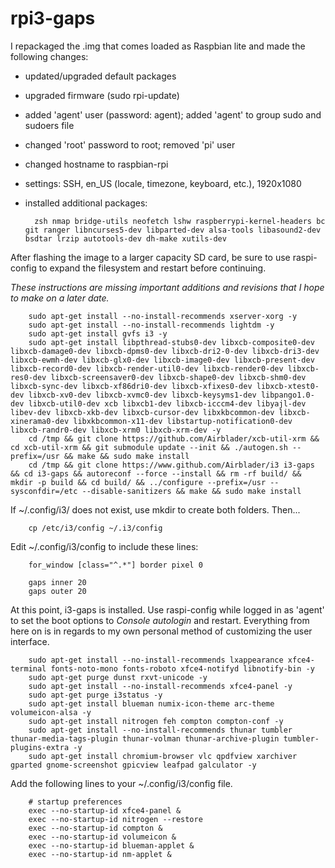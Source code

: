 # rpi3-gaps

I repackaged the .img that comes loaded as Raspbian lite and made the following changes:
- updated/upgraded default packages
- upgraded firmware (sudo rpi-update)
- added 'agent' user (password: agent); added 'agent' to group sudo and sudoers file
- changed 'root' password to root; removed 'pi' user
- changed hostname to raspbian-rpi
- settings: SSH, en_US (locale, timezone, keyboard, etc.), 1920x1080
- installed additional packages:

		zsh nmap bridge-utils neofetch lshw raspberrypi-kernel-headers bc git ranger libncurses5-dev libparted-dev alsa-tools libasound2-dev bsdtar lrzip autotools-dev dh-make xutils-dev

After flashing the image to a larger capacity SD card, be sure to use raspi-config to expand the filesystem and restart before continuing.

*These instructions are missing important additions and revisions that I hope to make on a later date.*

		sudo apt-get install --no-install-recommends xserver-xorg -y
		sudo apt-get install --no-install-recommends lightdm -y
		sudo apt-get install gvfs i3 -y
		sudo apt-get install libpthread-stubs0-dev libxcb-composite0-dev libxcb-damage0-dev libxcb-dpms0-dev libxcb-dri2-0-dev libxcb-dri3-dev libxcb-ewmh-dev libxcb-glx0-dev libxcb-image0-dev libxcb-present-dev libxcb-record0-dev libxcb-render-util0-dev libxcb-render0-dev libxcb-res0-dev libxcb-screensaver0-dev libxcb-shape0-dev libxcb-shm0-dev libxcb-sync-dev libxcb-xf86dri0-dev libxcb-xfixes0-dev libxcb-xtest0-dev libxcb-xv0-dev libxcb-xvmc0-dev libxcb-keysyms1-dev libpango1.0-dev libxcb-util0-dev xcb libxcb1-dev libxcb-icccm4-dev libyajl-dev libev-dev libxcb-xkb-dev libxcb-cursor-dev libxkbcommon-dev libxcb-xinerama0-dev libxkbcommon-x11-dev libstartup-notification0-dev libxcb-randr0-dev libxcb-xrm0 libxcb-xrm-dev -y
		cd /tmp && git clone https://github.com/Airblader/xcb-util-xrm && cd xcb-util-xrm && git submodule update --init && ./autogen.sh --prefix=/usr && make && sudo make install
		cd /tmp && git clone https://www.github.com/Airblader/i3 i3-gaps && cd i3-gaps && autoreconf --force --install && rm -rf build/ && mkdir -p build && cd build/ && ../configure --prefix=/usr --sysconfdir=/etc --disable-sanitizers && make && sudo make install

If ~/.config/i3/ does not exist, use mkdir to create both folders. Then...

		cp /etc/i3/config ~/.i3/config

Edit ~/.config/i3/config to include these lines:

		for_window [class="^.*"] border pixel 0

		gaps inner 20
		gaps outer 20

At this point, i3-gaps is installed. Use raspi-config while logged in as 'agent' to set the boot options to *Console autologin* and restart. Everything from here on is in regards to my own personal method of customizing the user interface.

		sudo apt-get install --no-install-recommends lxappearance xfce4-terminal fonts-noto-mono fonts-roboto xfce4-notifyd libnotify-bin -y
		sudo apt-get purge dunst rxvt-unicode -y
		sudo apt-get install --no-install-recommends xfce4-panel -y
		sudo apt-get purge i3status -y
		sudo apt-get install blueman numix-icon-theme arc-theme volumeicon-alsa -y
		sudo apt-get install nitrogen feh compton compton-conf -y
		sudo apt-get install --no-install-recommends thunar tumbler thunar-media-tags-plugin thunar-volman thunar-archive-plugin tumbler-plugins-extra -y
		sudo apt-get install chromium-browser vlc qpdfview xarchiver gparted gnome-screenshot gpicview leafpad galculator -y

Add the following lines to your ~/.config/i3/config file.

		# startup preferences
		exec --no-startup-id xfce4-panel &
		exec --no-startup-id nitrogen --restore
		exec --no-startup-id compton &
		exec --no-startup-id volumeicon &
		exec --no-startup-id blueman-applet &
		exec --no-startup-id nm-applet &
